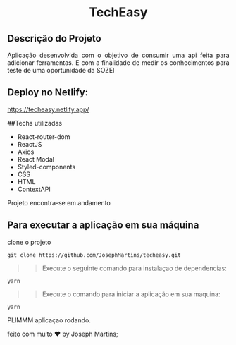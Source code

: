 <h1 align="center">TechEasy</h1>

## Descrição do Projeto

<p align="justify">Aplicação desenvolvida com o objetivo de consumir uma api feita para adicionar ferramentas. E com a finalidade de medir os conhecimentos para teste de uma oportunidade da SOZEI</p>

## Deploy no Netlify:
https://techeasy.netlify.app/

##Techs utilizadas

* React-router-dom
* ReactJS
* Axios
* React Modal
* Styled-components
* CSS
* HTML
* ContextAPI

Projeto encontra-se em andamento 

## Para executar a aplicação em sua máquina

clone o projeto

``` 
git clone https://github.com/JosephMartins/techeasy.git
```
>> Execute o seguinte comando para instalaçao de dependencias:
``` 
yarn
```

>> Execute o comando para iniciar a aplicação em sua maquina:
``` 
yarn
``` 

PLIMMM aplicaçao rodando.

feito com muito ❤ by Joseph Martins;

